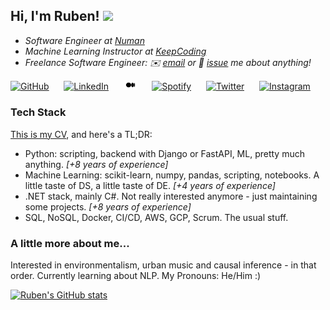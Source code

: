 ## Hi, I'm Ruben! <img src="https://media.giphy.com/media/mGcNjsfWAjY5AEZNw6/giphy.gif" width="50">

- *Software Engineer at [Numan](https://www.numan.com/)*
- *Machine Learning Instructor at [KeepCoding](https://keepcoding.io/)*
- *Freelance Software Engineer: ✉️ [email](mailto:ruromgar@gmail.com) or 💬 [issue](https://github.com/ruromgar/ruromgar/issues/me) me about anything!*

[<img src="https://raw.githubusercontent.com/peterthehan/peterthehan/main/assets/github.svg" width="22px" alt="GitHub"/>](https://github.com/ruromgar)
&nbsp;&nbsp;&nbsp;&nbsp;
[<img src="https://raw.githubusercontent.com/peterthehan/peterthehan/master/assets/linkedin.svg" width="22px" alt="LinkedIn"/>](https://www.linkedin.com/in/ruromgar)
&nbsp;&nbsp;&nbsp;&nbsp;
[<img src="https://raw.githubusercontent.com/Medium/medium-logos/master/03_Symbol/01_Black/SVG/Medium-Symbol-Black-RGB.svg" width="22px" alt="Medium"/>](https://medium.com/@ruromgar)
&nbsp;&nbsp;&nbsp;&nbsp;
[<img src="https://raw.githubusercontent.com/peterthehan/peterthehan/master/assets/spotify.svg" width="22px" alt="Spotify"/>](https://open.spotify.com/user/sirius1991?si=ddef75178e4a46cf)
&nbsp;&nbsp;&nbsp;&nbsp;
[<img src="https://raw.githubusercontent.com/peterthehan/peterthehan/master/assets/twitter.svg" width="22px" alt="Twitter"/>](https://twitter.com/unnonueve)
&nbsp;&nbsp;&nbsp;&nbsp;
[<img src="https://raw.githubusercontent.com/Raymo111/Raymo111/master/socials/instagram.svg" width="22px" alt="Instagram"/>](https://www.instagram.com/unnonueve)

### Tech Stack

[This is my CV](https://docs.google.com/document/d/1f8hWW5h_dxcNqgPRNuVpLnFsyYe0Ne40wSAYaeuVa-o/edit?usp=sharing), and here's a TL;DR:

- Python: scripting, backend with Django or FastAPI, ML, pretty much anything. *[+8 years of experience]*
- Machine Learning: scikit-learn, numpy, pandas, scripting, notebooks. A little taste of DS, a little taste of DE. *[+4 years of experience]*
- .NET stack, mainly C#. Not really interested anymore - just maintaining some projects. *[+8 years of experience]*
- SQL, NoSQL, Docker, CI/CD, AWS, GCP, Scrum. The usual stuff.

### A little more about me...  

Interested in environmentalism, urban music and causal inference - in that order. Currently learning about NLP. My Pronouns: He/Him :)

[![Ruben's GitHub stats](https://github-readme-stats.vercel.app/api?username=ruromgar&theme=dark&hide=html,jupyter%20%notebook)]()
